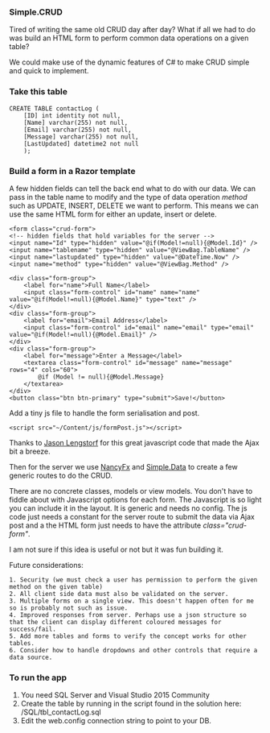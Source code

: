 ### Simple.CRUD

 Tired of writing the same old CRUD day after day? What if all we had to do was build an HTML form to perform common data operations 
 on a given table?

We could make use of the dynamic features of C# to make CRUD simple and quick to implement.

### Take this table
   
    CREATE TABLE contactLog (
        [ID] int identity not null,
        [Name] varchar(255) not null,
        [Email] varchar(255) not null,
        [Message] varchar(255) not null,
        [LastUpdated] datetime2 not null
        );
    
    

### Build a form in a Razor template

A few hidden fields can tell the back end what to do with our data.
We can pass in the table name to modify and the type of data operation <i>method</i> such as UPDATE, INSERT, DELETE we want
to perform. This means we can use the same HTML form for either an update, insert or delete.

    <form class="crud-form">     
    <!-- hidden fields that hold variables for the server -->
    <input name="Id" type="hidden" value="@if(Model!=null){@Model.Id}" />
    <input name="tablename" type="hidden" value="@ViewBag.TableName" />
    <input name="lastupdated" type="hidden" value="@DateTime.Now" />
    <input name="method" type="hidden" value="@ViewBag.Method" />
      
    <div class="form-group">
        <label for="name">Full Name</label>
        <input class="form-control" id="name" name="name" value="@if(Model!=null){@Model.Name}" type="text" />
    </div>                                                                       
    <div class="form-group">
        <label for="email">Email Address</label>
        <input class="form-control" id="email" name="email" type="email" value="@if(Model!=null){@Model.Email}" />
    </div>                                                                             
    <div class="form-group">
        <label for="message">Enter a Message</label>
        <textarea class="form-control" id="message" name="message" rows="4" cols="60">
            @if (Model != null){@Model.Message}
        </textarea>
    </div>
    <button class="btn btn-primary" type="submit">Save!</button>


Add a tiny js file to handle the form serialisation and post.

    <script src="~/Content/js/formPost.js"></script>

Thanks to <a href="https://code.lengstorf.com/get-form-values-as-json/">Jason Lengstorf</a> for this great javascript code that made the Ajax bit a breeze.


Then for the server we use [NancyFx](http://nancyfx.org/ "Nancy Fx") and [Simple.Data](http://simplefx.org/simpledata/docs/ "Simple.Data") to create a few generic routes to do the CRUD.

There are no concrete classes, models or view models. You don't have to fiddle about with Javascript options for each form. The Javascript is so light you can include it in the layout. 
It is generic and needs no config. The js code just needs a constant for the server route to submit the data via Ajax post and a the HTML form just needs to have the attribute <em>class="crud-form"</em>.

I am not sure if this idea is useful or not but it was fun building it. 

Future considerations:

    1. Security (we must check a user has permission to perform the given method on the given table)
    2. All client side data must also be validated on the server.
    3. Multiple forms on a single view. This doesn't happen often for me so is probably not such as issue.
    4. Improved responses from server. Perhaps use a json structure so that the client can display different coloured messages for success/fail.
    5. Add more tables and forms to verify the concept works for other tables.
    6. Consider how to handle dropdowns and other controls that require a data source.

### To run the app

1. You need SQL Server and Visual Studio 2015 Community
1. Create the table by running in the script found in the solution here:  /SQL/tbl_contactLog.sql 
2. Edit the web.config connection string to point to your DB.



